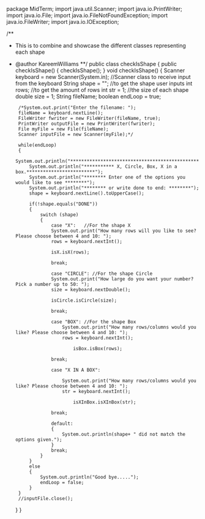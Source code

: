 package MidTerm;
import java.util.Scanner;
import java.io.PrintWriter;
import java.io.File;
import java.io.FileNotFoundException;
import java.io.FileWriter;
import java.io.IOException;

/**
 * This is to combine and showcase the different classes representing each shape
 * @author KareemWilliams
**/
public class checkIsShape 
{
    public checkIsShape()
    {
        checkIsShape();
    }
    void checkIsShape()
    {
        Scanner     keyboard = new Scanner(System.in);  //Scanner class to receive input from the keyboard
        String      shape = ""; //to get the shape user inputs
        int         rows;       //to get the amount of rows
        int         str = 1;   //the size of each shape
        double      size = 1;
        String      fileName;
        boolean     endLoop = true;
        
        /*System.out.print("Enter the filename: ");
        fileName = keyboard.nextLine();
        FileWriter fwriter = new FileWriter(fileName, true);
        PrintWriter outputFile = new PrintWriter(fwriter);
        File myFile = new File(fileName);
        Scanner inputFile = new Scanner(myFile);*/

        while(endLoop)
        {
            System.out.println("****************************************************************");
            System.out.println("*********** X, Circle, Box, X in a box.*************************");
            System.out.println("******** Enter one of the options you would like to see ********");
            System.out.println("******** or write done to end: ********");
            shape = keyboard.nextLine().toUpperCase();

            if(!shape.equals("DONE"))
            {
                switch (shape)
                {
                    case "X":   //For the shape X
                    System.out.print("How many rows will you like to see? Please choose between 4 and 10: ");
                    rows = keyboard.nextInt();
                                        
                    isX.isX(rows);
                               
                    break;

                    case "CIRCLE": //For the shape Circle
                    System.out.print("How large do you want your number? Pick a number up to 50: ");
                    size = keyboard.nextDouble();
                    
                    isCircle.isCircle(size);
                    
                    break;

                    case "BOX": //For the shape Box
                        System.out.print("How many rows/columns would you like? Please choose between 4 and 10: ");
                        rows = keyboard.nextInt();
                        
                            isBox.isBox(rows);
                                                
                    break;

                    case "X IN A BOX":
                    
                        System.out.print("How many rows/columns would you like? Please choose between 4 and 10: ");
                        str = keyboard.nextInt();
                        
                            isXInBox.isXInBox(str);
                    
                    break;

                    default:
                    {
                        System.out.println(shape+ " did not match the options given.");
                    }
                    break;
                }
            }
            else
            {
                System.out.println("Good bye.....");
                endLoop = false;
            }
        }
        //inputFile.close();
    }
}
